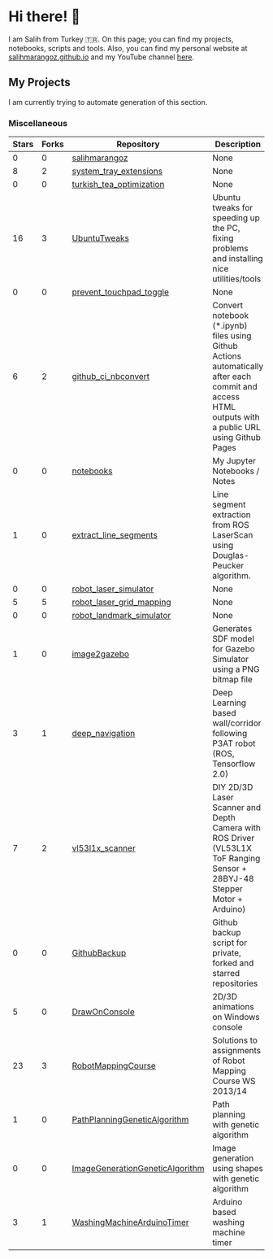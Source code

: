 # Hi there! :wave: 

I am Salih from Turkey :tr:. On this page; you can find my projects, notebooks, scripts and tools. Also, you can find my personal website at [salihmarangoz.github.io](https://salihmarangoz.github.io) and my YouTube channel [here](https://www.youtube.com/channel/UCu8rMm9uYrH-wwY1gI--fSQ).

## My Projects

I am currently trying to automate generation of this section. 

<!-- START doctoc -->
<!-- END doctoc -->



### Miscellaneous
| Stars | Forks | Repository | Description |
| ----- | ----- | ---------- | ----------- |
| 0 | 0 | [salihmarangoz](https://github.com/salihmarangoz/salihmarangoz) | None |
| 8 | 2 | [system_tray_extensions](https://github.com/salihmarangoz/system_tray_extensions) | None |
| 0 | 0 | [turkish_tea_optimization](https://github.com/salihmarangoz/turkish_tea_optimization) | None |
| 16 | 3 | [UbuntuTweaks](https://github.com/salihmarangoz/UbuntuTweaks) | Ubuntu tweaks for speeding up the PC, fixing problems and installing nice utilities/tools |
| 0 | 0 | [prevent_touchpad_toggle](https://github.com/salihmarangoz/prevent_touchpad_toggle) | None |
| 6 | 2 | [github_ci_nbconvert](https://github.com/salihmarangoz/github_ci_nbconvert) | Convert notebook (*.ipynb) files using Github Actions automatically after each commit and access HTML outputs with a public URL using Github Pages |
| 0 | 0 | [notebooks](https://github.com/salihmarangoz/notebooks) | My Jupyter Notebooks / Notes |
| 1 | 0 | [extract_line_segments](https://github.com/salihmarangoz/extract_line_segments) | Line segment extraction from ROS LaserScan using Douglas-Peucker algorithm. |
| 0 | 0 | [robot_laser_simulator](https://github.com/salihmarangoz/robot_laser_simulator) | None |
| 5 | 5 | [robot_laser_grid_mapping](https://github.com/salihmarangoz/robot_laser_grid_mapping) | None |
| 0 | 0 | [robot_landmark_simulator](https://github.com/salihmarangoz/robot_landmark_simulator) | None |
| 1 | 0 | [image2gazebo](https://github.com/salihmarangoz/image2gazebo) | Generates SDF model for Gazebo Simulator using a PNG bitmap file |
| 3 | 1 | [deep_navigation](https://github.com/salihmarangoz/deep_navigation) | Deep Learning based wall/corridor following P3AT robot (ROS, Tensorflow 2.0) |
| 7 | 2 | [vl53l1x_scanner](https://github.com/salihmarangoz/vl53l1x_scanner) | DIY 2D/3D Laser Scanner and Depth Camera with ROS Driver (VL53L1X ToF Ranging Sensor + 28BYJ-48 Stepper Motor + Arduino) |
| 0 | 0 | [GithubBackup](https://github.com/salihmarangoz/GithubBackup) | Github backup script for private, forked and starred repositories |
| 5 | 0 | [DrawOnConsole](https://github.com/salihmarangoz/DrawOnConsole) | 2D/3D animations on Windows console |
| 23 | 3 | [RobotMappingCourse](https://github.com/salihmarangoz/RobotMappingCourse) | Solutions to assignments of Robot Mapping Course WS 2013/14 |
| 1 | 0 | [PathPlanningGeneticAlgorithm](https://github.com/salihmarangoz/PathPlanningGeneticAlgorithm) | Path planning with genetic algorithm |
| 0 | 0 | [ImageGenerationGeneticAlgorithm](https://github.com/salihmarangoz/ImageGenerationGeneticAlgorithm) | Image generation using shapes with genetic algorithm |
| 3 | 1 | [WashingMachineArduinoTimer](https://github.com/salihmarangoz/WashingMachineArduinoTimer) | Arduino based washing machine timer |
